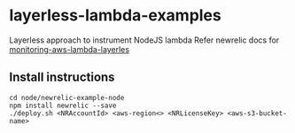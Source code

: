 # layerless-lambda-examples
Layerless approach to instrument NodeJS lambda
Refer newrelic docs for [monitoring-aws-lambda-layerles](https://docs.newrelic.com/docs/serverless-function-monitoring/aws-lambda-monitoring/instrument-lambda-function/enable-serverless-monitoring-aws-lambda-layerless/#node)

## Install instructions

```
cd node/newrelic-example-node
npm install newrelic --save
./deploy.sh <NRAccountId> <aws-region<> <NRLicenseKey> <aws-s3-bucket-name>
```